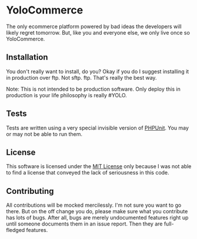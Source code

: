 YoloCommerce
=======

The only ecommerce platform powered by bad ideas the developers will likely regret tomorrow. But, like you and everyone else, we only live once so YoloCommerce.

## Installation

You don't really want to install, do you? Okay if you do I suggest installing it in production over ftp. Not sftp. ftp. That's really the best way.

Note: This is not intended to be production software. Only deploy this in production is your life philosophy is really #YOLO.

## Tests

Tests are written using a very special invisible version of [PHPUnit](https://github.com/sebastianbergmann/phpunit). You may or may not be able to run them.

## License

This software is licensed under the [MIT License](LICENSE) only because I was not able to find a license that conveyed the lack of seriousness in this code.

## Contributing

All contributions will be mocked mercilessly. I'm not sure you want to go there. But on the off change you do, please make sure what you contribute has lots of bugs. After all, bugs are merely undocumented features right up until someone documents them in an issue report. Then they are full-fledged features.
